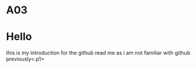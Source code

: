 # A03
<h1> Hello</h1>
<p>this is my introduction for the github read me as i am not familiar with github previously<.p1>
